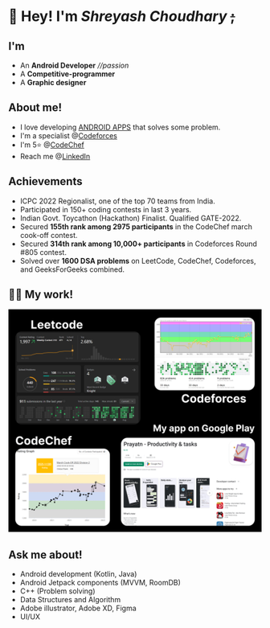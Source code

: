 # 👋 Hey! I'm *Shreyash* *Choudhary* ~~;~~

## I'm 
- An **Android Developer**  *//passion*
- A **Competitive-programmer**
- A **Graphic designer**

## About me!
- I love developing [ANDROID APPS](https://github.com/shreyashcode?tab=repositories) that solves some problem.
- I'm a specialist @[Codeforces](https://codeforces.com/profile/shreyash1488)
- I'm 5[](https://emojipedia.org/star/)⭐ @[CodeChef](https://www.codechef.com/users/shreyash1488)
- Reach me @[LinkedIn](https://www.linkedin.com/in/shreyashajaychoudhary/)

## Achievements

- ICPC 2022 Regionalist, one of the top 70 teams from India. 
- Participated in 150+ coding contests in last 3 years.
- Indian Govt. Toycathon (Hackathon) Finalist. Qualified GATE-2022.
- Secured **155th rank among 2975 participants** in the CodeChef march cook-off contest.
- Secured **314th rank among 10,000+ participants** in Codeforces Round #805 contest.
- Solved over **1600 DSA problems** on LeetCode, CodeChef, Codeforces, and GeeksForGeeks combined.

##  👨‍💻 My work!

  <img src="/Group 1709.png" width="1000" />


## Ask me about!
- Android development (Kotlin, Java)
- Android Jetpack components (MVVM, RoomDB)
- C++ (Problem solving)
- Data Structures and Algorithm
- Adobe illustrator, Adobe XD, Figma
- UI/UX 
